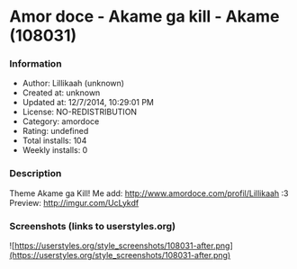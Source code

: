 # Amor doce - Akame ga kill - Akame (108031)

### Information
- Author: Lillikaah (unknown)
- Created at: unknown
- Updated at: 12/7/2014, 10:29:01 PM
- License: NO-REDISTRIBUTION
- Category: amordoce
- Rating: undefined
- Total installs: 104
- Weekly installs: 0


### Description
Theme Akame ga Kill! 
Me add: http://www.amordoce.com/profil/Lillikaah :3
Preview: http://imgur.com/UcLykdf


### Screenshots (links to userstyles.org)
![https://userstyles.org/style_screenshots/108031-after.png](https://userstyles.org/style_screenshots/108031-after.png)



